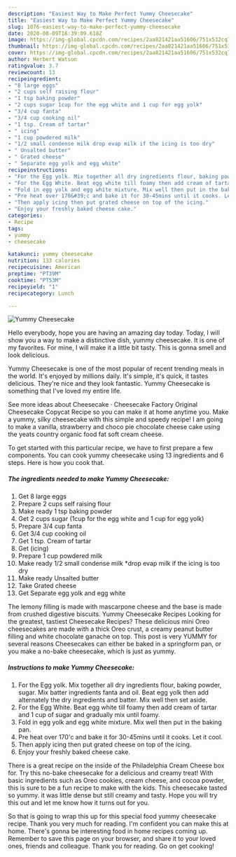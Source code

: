 ```yaml
---
description: "Easiest Way to Make Perfect Yummy Cheesecake"
title: "Easiest Way to Make Perfect Yummy Cheesecake"
slug: 1076-easiest-way-to-make-perfect-yummy-cheesecake
date: 2020-08-09T16:39:09.618Z
image: https://img-global.cpcdn.com/recipes/2aa821421aa51606/751x532cq70/yummy-cheesecake-recipe-main-photo.jpg
thumbnail: https://img-global.cpcdn.com/recipes/2aa821421aa51606/751x532cq70/yummy-cheesecake-recipe-main-photo.jpg
cover: https://img-global.cpcdn.com/recipes/2aa821421aa51606/751x532cq70/yummy-cheesecake-recipe-main-photo.jpg
author: Herbert Watson
ratingvalue: 3.7
reviewcount: 13
recipeingredient:
- "8 large eggs"
- "2 cups self raising flour"
- "1 tsp baking powder"
- "2 cups sugar 1cup for the egg white and 1 cup for egg yolk"
- "3/4 cup fanta"
- "3/4 cup cooking oil"
- "1 tsp. Cream of tartar"
- " icing"
- "1 cup powdered milk"
- "1/2 small condense milk drop evap milk if the icing is too dry"
- " Unsalted butter"
- " Grated cheese"
- " Separate egg yolk and egg white"
recipeinstructions:
- "For the Egg yolk. Mix together all dry ingredients flour, baking powder, sugar. Mix batter ingredients fanta and oil. Beat egg yolk then add alternately the dry ingredients and batter. Mix well then set aside."
- "For the Egg White. Beat egg white till foamy then add cream of tartar and 1 cup of sugar and gradually mix until foamy."
- "Fold in egg yolk and egg white mixture. Mix well then put in the baking pan."
- "Pre heat over 170&#39;c and bake it for 30-45mins until it cooks. Let it cool."
- "Then apply icing then put grated cheese on top of the icing."
- "Enjoy your freshly baked cheese cake."
categories:
- Recipe
tags:
- yummy
- cheesecake

katakunci: yummy cheesecake 
nutrition: 133 calories
recipecuisine: American
preptime: "PT39M"
cooktime: "PT53M"
recipeyield: "1"
recipecategory: Lunch

---
```



![Yummy Cheesecake](https://img-global.cpcdn.com/recipes/2aa821421aa51606/751x532cq70/yummy-cheesecake-recipe-main-photo.jpg)

Hello everybody, hope you are having an amazing day today. Today, I will show you a way to make a distinctive dish, yummy cheesecake. It is one of my favorites. For mine, I will make it a little bit tasty. This is gonna smell and look delicious.

Yummy Cheesecake is one of the most popular of recent trending meals in the world. It's enjoyed by millions daily. It's simple, it's quick, it tastes delicious. They're nice and they look fantastic. Yummy Cheesecake is something that I've loved my entire life.

See more ideas about Cheesecake · Cheesecake Factory Original Cheesecake Copycat Recipe so you can make it at home anytime you. Make a yummy, silky cheesecake with this simple and speedy recipe! I am going to make a vanilla, strawberry and choco pie chocolate cheese cake using the yeats country organic food fat soft cream cheese.


To get started with this particular recipe, we have to first prepare a few components. You can cook yummy cheesecake using 13 ingredients and 6 steps. Here is how you cook that.

<!--inarticleads1-->

##### The ingredients needed to make Yummy Cheesecake:

1. Get 8 large eggs
1. Prepare 2 cups self raising flour
1. Make ready 1 tsp baking powder
1. Get 2 cups sugar (1cup for the egg white and 1 cup for egg yolk)
1. Prepare 3/4 cup fanta
1. Get 3/4 cup cooking oil
1. Get 1 tsp. Cream of tartar
1. Get  (icing)
1. Prepare 1 cup powdered milk
1. Make ready 1/2 small condense milk *drop evap milk if the icing is too dry
1. Make ready  Unsalted butter
1. Take  Grated cheese
1. Get  Separate egg yolk and egg white


The lemony filling is made with mascarpone cheese and the base is made from crushed digestive biscuits. Yummy Cheesecake Recipes Looking for the greatest, tastiest Cheesecake Recipes? These delicious mini Oreo cheesecakes are made with a thick Oreo crust, a creamy peanut butter filling and white chocolate ganache on top. This post is very YUMMY for several reasons Cheesecakes can either be baked in a springform pan, or you make a no-bake cheesecake, which is just as yummy. 

<!--inarticleads2-->

##### Instructions to make Yummy Cheesecake:

1. For the Egg yolk. Mix together all dry ingredients flour, baking powder, sugar. Mix batter ingredients fanta and oil. Beat egg yolk then add alternately the dry ingredients and batter. Mix well then set aside.
1. For the Egg White. Beat egg white till foamy then add cream of tartar and 1 cup of sugar and gradually mix until foamy.
1. Fold in egg yolk and egg white mixture. Mix well then put in the baking pan.
1. Pre heat over 170&#39;c and bake it for 30-45mins until it cooks. Let it cool.
1. Then apply icing then put grated cheese on top of the icing.
1. Enjoy your freshly baked cheese cake.


There is a great recipe on the inside of the Philadelphia Cream Cheese box for. Try this no-bake cheesecake for a delicious and creamy treat! With basic ingredients such as Oreo cookies, cream cheese, and cocoa powder, this is sure to be a fun recipe to make with the kids. This cheesecake tasted so yummy. it was little dense but still creamy and tasty. Hope you will try this out and let me know how it turns out for you. 

So that is going to wrap this up for this special food yummy cheesecake recipe. Thank you very much for reading. I'm confident you can make this at home. There's gonna be interesting food in home recipes coming up. Remember to save this page on your browser, and share it to your loved ones, friends and colleague. Thank you for reading. Go on get cooking!
